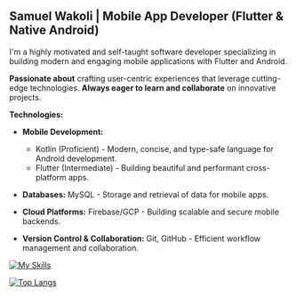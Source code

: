 ## Samuel Wakoli | Mobile App Developer (Flutter & Native Android)

I'm a highly motivated and self-taught software developer specializing in building modern and engaging mobile applications with Flutter and Android.  

**Passionate about** crafting user-centric experiences that leverage cutting-edge technologies.  **Always eager to learn and collaborate** on innovative projects.

**Technologies:**

* **Mobile Development:**
    * Kotlin (Proficient) - Modern, concise, and type-safe language for Android development.
    * Flutter (Intermediate) - Building beautiful and performant cross-platform apps.
    
* **Databases:** MySQL - Storage and retrieval of data for mobile apps.
* **Cloud Platforms:** Firebase/GCP - Building scalable and secure mobile backends.
* **Version Control & Collaboration:** Git, GitHub - Efficient workflow management and collaboration.

[![My Skills](https://skillicons.dev/icons?i=idea,androidstudio,kotlin,js,dart,flutter,mysql,firebase,git,github,linux,ubuntu,md)](https://skillicons.dev)

[![Top Langs](https://github-readme-stats.vercel.app/api/top-langs/?username=SamuelWakoli&theme=merko&layout=compact&langs_count=8&access_token=<PAT>)](https://github.com/SamuelWakoli/github-readme-stats)
